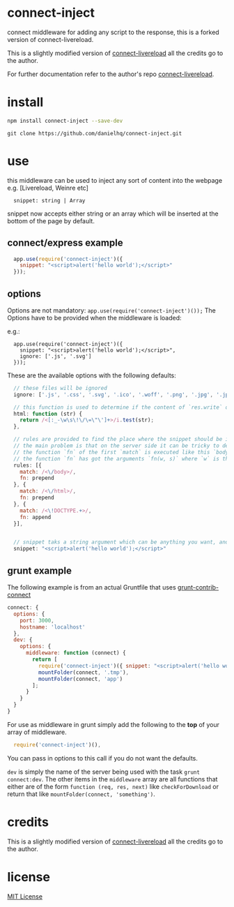 connect-inject
==================
connect middleware for adding any script to the response, this is a forked version of connect-livereload.

This is a slightly modified version of [connect-livereload](https://github.com/intesso/connect-livereload) all the credits go to  the author.

For further documentation refer to the author's repo [connect-livereload](https://github.com/intesso/connect-livereload).

install
=======
```bash
npm install connect-inject --save-dev
```
```git
git clone https://github.com/danielhq/connect-inject.git
```
use
===

this middleware can be used to inject any sort of content into the webpage e.g. [Livereload, Weinre etc]
```
  snippet: string | Array
```
snippet now accepts either string or an array which will be inserted at the bottom of the page by default.

## connect/express example
```javascript
  app.use(require('connect-inject')({
    snippet: "<script>alert('hello world');</script>"
  }));
```


## options
Options are not mandatory: `app.use(require('connect-inject')());`
The Options have to be provided when the middleware is loaded:

e.g.:
```
  app.use(require('connect-inject')({
    snippet: "<script>alert('hello world');</script>",
    ignore: ['.js', '.svg']
  }));

```

These are the available options with the following defaults:

```javascript
  // these files will be ignored
  ignore: ['.js', '.css', '.svg', '.ico', '.woff', '.png', '.jpg', '.jpeg'],

  // this function is used to determine if the content of `res.write` or `res.end` is html.
  html: function (str) {
    return /<[:_-\w\s\!\/\=\"\']+>/i.test(str);
  },

  // rules are provided to find the place where the snippet should be inserted.
  // the main problem is that on the server side it can be tricky to determine if a string will be valid html on the client.
  // the function `fn` of the first `match` is executed like this `body.replace(rule.match, rule.fn);`
  // the function `fn` has got the arguments `fn(w, s)` where `w` is the matches string and `s` is the snippet.
  rules: [{
    match: /<\/body>/,
    fn: prepend
  }, {
    match: /<\/html>/,
    fn: prepend
  }, {
    match: /<\!DOCTYPE.+>/,
    fn: append
  }],


  // snippet taks a string argument which can be anything you want, and will be appended (by default) before </body> tag
  snippet: "<script>alert('hello world');</script>"
```


## grunt example

The following example is from an actual Gruntfile that uses [grunt-contrib-connect](https://github.com/gruntjs/grunt-contrib-connect)

```javascript
connect: {
  options: {
    port: 3000,
    hostname: 'localhost'
  },
  dev: {
    options: {
      middleware: function (connect) {
        return [
          require('connect-inject')({ snippet: "<script>alert('hello world');</script>"}),
          mountFolder(connect, '.tmp'),
          mountFolder(connect, 'app')
        ];
      }
    }
  }
}
```
For use as middleware in grunt simply add the following to the **top** of your array of middleware.

```javascript
  require('connect-inject')(),
```
You can pass in options to this call if you do not want the defaults.

`dev` is simply the name of the server being used with the task `grunt connect:dev`. The other items in the `middleware` array are all functions that either are of the form `function (req, res, next)` like `checkForDownload` or return that like `mountFolder(connect, 'something')`.


credits
=======
This is a slightly modified version of [connect-livereload](https://github.com/intesso/connect-livereload) all the credits go to the author.


license
=======
[MIT License](https://github.com/intesso/connect-livereload/blob/master/LICENSE)

